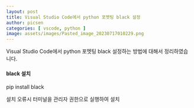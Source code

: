 ```yaml
---
layout: post
title: Visual Studio Code에서 python 포멧팅 black 설정
author: picsen
categories: [ vscode, python ]
image: assets/images/Pasted_image_20230717010229.png
---
```

Visual Studio Code에서 python 포멧팅 black 설정하는 방법에 대해서 정리하였습니다.

#### black 설치

pip install black

설치 오류시 터미널을 관리자 권한으로 실행하여 설치
